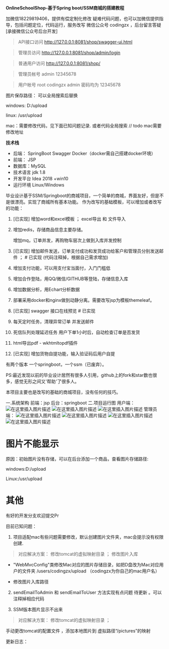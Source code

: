 **OnlineSchoolShop-基于Spring boot/SSM商城的搭建教程**

加微信18229819406，提供有偿定制化修改
疑难代码问题，也可以加微信提供指导，包括问题定位，代码运行，服务改写
微信公众号 codingzx  ，后台留言答疑   [承接微信公众号后台开发]

> API接口访问  http://127.0.0.1:8081/shop/swagger-ui.html

> 管理员访问 http://127.0.0.1:8081/shop/admin/login

> 普通用户访问 http://127.0.0.1:8081/shop/

>管理员帐号  admin 12345678

>用户帐号  root codingzx  admin  密码均为 12345678
 
 图片保存路径：  可以全局搜索后替换
 
 windows:  D:/upload
 
 linux:  /usr/upload
     
 mac：需要修改代码，见下面已知问题记录. 或者代码全局搜索   // todo mac需要修改地址 
   
  
 
**技术栈**
 * 后端： SpringBoot Swagger Docker（docker需自己搭建docker环境）
 * 前端： JSP 
 * 数据库：MySQL
 * 技术语言 jdk 1.8
 * 开发平台 Idea 2018 +win10
 * 运行环境 Linux/Windows
 
毕业设计基于SSM/Springboot的商城项目，一个简单的商城，界面友好，但是不是很漂亮。实现了商城所有基本功能。
作为改写的基础模板，可以增加或者改写的功能：

1. [已实现]  增加word和excel模板     ；  excel导出  和 文件导入

2. 增加redis，存储商品信息主要存储。

   增加mq，订单并发，再购物车层次上做到入库并发控制
   
3. [已实现]  增加邮件发送，订单支付成功和发货成功给客户和管理员分别发送邮件     ； # 已实现  (代码注释掉，根据自己需求增加)

4. 增加支付功能，可以用支付宝当面付，入门门槛低

5. 增加合作登陆，用QQ/微信/GITHUB等登陆，存储信息入库

6. 增加数据分析，用Echart分析数据

7. 部署采用docker和nginx做到动静分离。需要改写jsp为模板themeleaf。

8. [已实现]  swagger 接口在线预览   # 已实现

9. 每天定时任务，清理异常订单 并发送邮件

10. 死信队列处理延迟任务    用户下单1小时后，自动检查订单是否发货

11. html导出pdf  -  wkhtmltopdf插件

12. [已实现]  增加货物自提功能，输入验证码后用户自提  




有两个版本 一个springboot，一个ssm（已废弃）。 <br/>

 PS:最近发现以前的毕业设计居然有很多人引用，github上的fork和star数也很多，感觉无形之间又'帮助'了很多人。
 
 本项目主要也是改写的基础的商城项目，没有任何的技巧。
 
 一.系统架构
 前端：jsp
 后台：springboot
 二.项目运行图
 用户端：
 ![在这里插入图片描述](https://img-blog.csdnimg.cn/20200521172532928.png?x-oss-process=image/watermark,type_ZmFuZ3poZW5naGVpdGk,shadow_10,text_aHR0cHM6Ly9ibG9nLmNzZG4ubmV0L3FxXzM1MTgwOTcz,size_16,color_FFFFFF,t_70)
 ![在这里插入图片描述](https://img-blog.csdnimg.cn/20200521172551212.png?x-oss-process=image/watermark,type_ZmFuZ3poZW5naGVpdGk,shadow_10,text_aHR0cHM6Ly9ibG9nLmNzZG4ubmV0L3FxXzM1MTgwOTcz,size_16,color_FFFFFF,t_70)
 ![在这里插入图片描述](https://img-blog.csdnimg.cn/20200521172611947.png?x-oss-process=image/watermark,type_ZmFuZ3poZW5naGVpdGk,shadow_10,text_aHR0cHM6Ly9ibG9nLmNzZG4ubmV0L3FxXzM1MTgwOTcz,size_16,color_FFFFFF,t_70)
 管理员端：
 ![在这里插入图片描述](https://img-blog.csdnimg.cn/20200521172649732.png?x-oss-process=image/watermark,type_ZmFuZ3poZW5naGVpdGk,shadow_10,text_aHR0cHM6Ly9ibG9nLmNzZG4ubmV0L3FxXzM1MTgwOTcz,size_16,color_FFFFFF,t_70)
 ![在这里插入图片描述](https://img-blog.csdnimg.cn/20200521172710683.png?x-oss-process=image/watermark,type_ZmFuZ3poZW5naGVpdGk,shadow_10,text_aHR0cHM6Ly9ibG9nLmNzZG4ubmV0L3FxXzM1MTgwOTcz,size_16,color_FFFFFF,t_70)
 ![在这里插入图片描述](https://img-blog.csdnimg.cn/20200521172724371.png?x-oss-process=image/watermark,type_ZmFuZ3poZW5naGVpdGk,shadow_10,text_aHR0cHM6Ly9ibG9nLmNzZG4ubmV0L3FxXzM1MTgwOTcz,size_16,color_FFFFFF,t_70)
 ![在这里插入图片描述](https://img-blog.csdnimg.cn/20200521172738766.png?x-oss-process=image/watermark,type_ZmFuZ3poZW5naGVpdGk,shadow_10,text_aHR0cHM6Ly9ibG9nLmNzZG4ubmV0L3FxXzM1MTgwOTcz,size_16,color_FFFFFF,t_70)


# 图片不能显示

 原因：初始图片没有存储，可以在后台添加一个商品，查看图片存储路径:
 
 windows:D:/upload
 
 Linux:/usr/upload
 
# 其他 
 
 有好的开发分支欢迎提交Pr

目前已知问题：

 1.  项目适配mac有些问题需要修改，默认创建图片文件夹，mac会提示没有权限创建.



> 对应解决方案： 修改tomcat的虚拟映射目录 ； 修改图片入库
  
 - "WebMvcConfig"类修改Mac对应的图片存储目录，如把D盘改为Mac对应用户的文件夹 /users/codingzx/upload （codingzx为你自己的mac用户名）
   
 - 修改图片入库路径
  
 2.  sendEmailToAdmin   和  sendEmailToUser 方法实现有点问题  待更新  。可以注释掉相应代码
 
 
 
 
 3.  SSM版本图片显示不出来 
 
 > 对应解决方案： 修改tomcat的虚拟映射目录 ；
 
 手动更改tomcat的配置文件 ，添加本地图片到 虚拟路径“/pictures”的映射
 
 
 
 
 
 更新日志：
 
